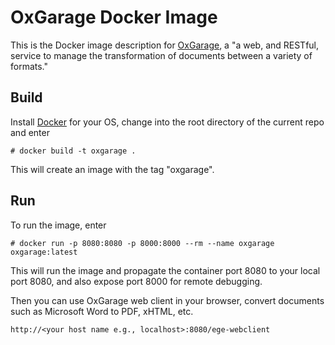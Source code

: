 # OxGarage Docker Image

This is the Docker image description for [OxGarage](https://github.com/TEIC/oxgarage), a "a web, and RESTful, service to manage the transformation of documents between a variety of formats."

## Build

Install [Docker](https://www.docker.com) for your OS, change into the root directory of the current repo and enter 

```
# docker build -t oxgarage . 
```

This will create an image with the tag "oxgarage".

## Run

To run the image, enter

```
# docker run -p 8080:8080 -p 8000:8000 --rm --name oxgarage oxgarage:latest        
``` 

This will run the image and propagate the container port 8080 to your local port 8080, and also expose port 8000 for remote debugging.

Then you can use OxGarage web client in your browser, convert documents such as Microsoft Word to PDF, xHTML, etc.

```
http://<your host name e.g., localhost>:8080/ege-webclient
```
